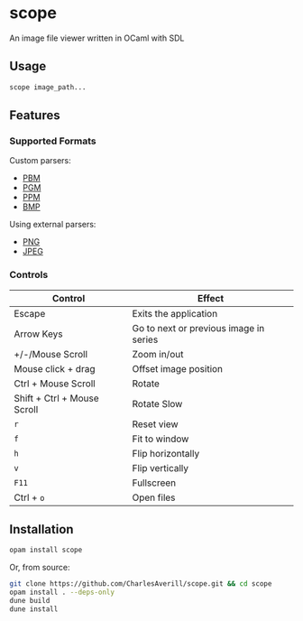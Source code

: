 # scope

An image file viewer written in OCaml with SDL

## Usage

```bash
scope image_path...
```

## Features

### Supported Formats

Custom parsers:
- [PBM](lib/formats/netpbm/pbm.ml)
- [PGM](lib/formats/netpbm/pgm.ml)
- [PPM](lib/formats/netpbm/ppm.ml)
- [BMP](lib/formats/bmp.ml)

Using external parsers:
- [PNG](lib/formats/extern/sdl_img.ml)
- [JPEG](lib/formats/extern/sdl_img.ml)

### Controls

| Control | Effect |
| --- | --- |
| Escape | Exits the application |
| Arrow Keys | Go to next or previous image in series |
| +/-/Mouse Scroll | Zoom in/out |
| Mouse click + drag | Offset image position |
| Ctrl + Mouse Scroll | Rotate |
| Shift + Ctrl + Mouse Scroll | Rotate Slow |
| `r` | Reset view |
| `f` | Fit to window |
| `h` | Flip horizontally |
| `v` | Flip vertically |
| `F11` | Fullscreen |
| Ctrl + `o` | Open files |

## Installation

```bash
opam install scope
```

Or, from source:

```bash
git clone https://github.com/CharlesAverill/scope.git && cd scope
opam install . --deps-only
dune build
dune install
```
